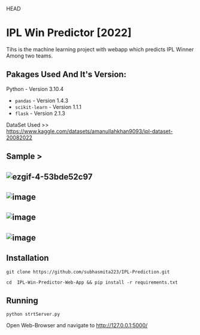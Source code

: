  HEAD
# IPL Win Predictor [2022] 

Tihs is the machine learning project with webapp which predicts IPL Winner Among two teams.

## Pakages Used And It's Version:

Python - Version 3.10.4

* `pandas` - Version 1.4.3
* `scikit-learn` - Version 1.1.1
* `flask` - Version 2.1.3

DataSet Used >> https://www.kaggle.com/datasets/amanullahkhan9093/ipl-dataset-20082022

## Sample >

## ![ezgif-4-53bde52c97](https://user-images.githubusercontent.com/86729101/197774523-4488134c-7219-4f98-8cc6-9c701f72be49.gif)

## ![image](https://user-images.githubusercontent.com/86729101/197776311-75867a15-9894-47f6-b7b8-8a3c0b0c0be1.png)

## ![image](https://user-images.githubusercontent.com/86729101/197776412-a2a07ffb-1ddd-4bea-9fdc-ad0dbe634c7c.png)

## ![image](https://user-images.githubusercontent.com/86729101/197776490-a609096a-0110-4e53-9f11-9688c5bca8b4.png)



## Installation

`git clone https://github.com/subhasmita223/IPL-Prediction.git`

`cd  IPL-Win-Predictor-Web-App && pip install -r requirements.txt`

## Running

`python strtServer.py`

Open Web-Browser and navigate to http://127.0.0.1:5000/

